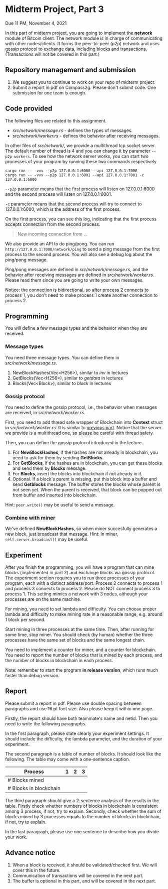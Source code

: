 # Midterm Project, Part 3

Due 11 PM, November 4, 2021

In this part of midterm project, you are going to implement the **network** module of Bitcoin client. The network module is in charge of communicating with other nodes/clients. It forms the peer-to-peer (p2p) network and uses gossip protocol to exchange data, including blocks and transactions. (Transactions will not be covered in this part.)

## Repository management and submission

1. We suggest you to continue to work on your repo of midterm project. 
2. Submit a report in pdf on Compass2g. Please don't submit code. One submission for one team is enough.

## Code provided
The following files are related to this assignment.
- *src/network/message.rs* - defines the types of messages.
- *src/network/worker.rs* - defines the behavior after receiving messages.

In other files of *src/network/*, we provide a multithread tcp socket server. The default number of thread is 4 and you can change it by parameter `--p2p-workers`. To see how the network server works, you can start two processes of your program by running these two commands respectively
```
cargo run -- -vvv --p2p 127.0.0.1:6000 --api 127.0.0.1:7000
cargo run -- -vvv --p2p 127.0.0.1:6001 --api 127.0.0.1:7001 -c 127.0.0.1:6000
```

`--p2p` parameter means that the first process will listen on 127.0.0.1:6000 and the second process will listen on 127.0.0.1:6001.

`-c` parameter means that the second process will try to connect to 127.0.0.1:6000, which is the address of the first process.

On the first process, you can see this log, indicating that the first process accepts connection from the second process.
> New incoming connection from ...

We also provide an API to do ping/pong. You can run
`http://127.0.0.1:7000/network/ping` to send a ping message from the first process to the second process. You will also see a debug log about the ping/pong message.

Ping/pong messages are defined in *src/network/message.rs*, and the behavior after receiving messages are defined in *src/network/worker.rs*. Please read them since you are going to write your own messages.

Notice: the connection is bidirectional, so after process 2 connects to process 1, you don't need to make process 1 create another connection to process 2.

## Programming

You will define a few message types and the behavior when they are received.

### Message types

You need three message types. You can define them in *src/network/message.rs*.

1. NewBlockHashes(Vec\<H256\>), similar to *inv* in lectures
2. GetBlocks(Vec\<H256\>), similar to *getdata* in lectures
3. Blocks(Vec\<Block\>), similar to *block* in lectures

### Gossip protocol

You need to define the gossip protocol, i.e., the behavior when messages are received, in *src/network/worker.rs*.

First, you need to add thread safe wrapper of Blockchain into **Context** struct in *src/network/worker.rs*. It is similar to [previous part](../MidtermProject2). Notice that the server we provide is a multithread one, so please be careful with thread safety.

Then, you can define the gossip protocol introduced in the lecture.
1. For **NewBlockHashes**, if the hashes are not already in blockchain, you need to ask for them by sending **GetBlocks**.
2. For **GetBlocks**, if the hashes are in blockchain, you can get these blocks and send them by **Blocks** message.
3. For **Blocks**, insert the blocks into blockchain if not already in it.
4. Optional. If a block's parent is missing, put this block into a buffer and send **Getblocks** message. The buffer stores the blocks whose parent is not seen yet. When the parent is received, that block can be popped out from buffer and inserted into blockchain.

Hint: `peer.write()` may be useful to send a message.

### Combine with miner

We've defined **NewBlockHashes**, so when miner succesfully generates a new block, just broadcast that message. Hint: in miner, `self.server.broadcast()` may be useful.

## Experiment

After you finish the programming, you will have a program that can mine blocks (implemented in part 2) and exchange blocks via gossip protocol. The experiment section requires you to run three processes of your program, each with a distinct address/port. Process 2 connects to process 1 and process 3 connects to process 2. Please do NOT connect process 3 to process 1. This setting mimics a network with 3 nodes, although your processes are on the same machine.

For mining, you need to set lambda and difficulty. You can choose proper lambda and difficulty to make mining rate in a reasonable range, e.g. around 1 block per second.

Start mining in three processes at the same time. Then, after running for some time, stop miner. You should check (by human) whether the three processes have the same set of blocks and the same longest chain.

You need to implement a counter for miner, and a counter for blockchain. You need to report the number of blocks that is mined by each process, and the number of blocks in blockchain in each process.

Note: remember to start the program **in release version**, which runs much faster than debug version.

## Report

Please submit a report in pdf. Please use double spacing between paragraphs and use 16 pt font size. Also please keep it within one page.

Firstly, the report should have both teammate's name and netid. Then you need to write the following paragraphs.

In the first paragraph, please state clearly your experiment settings. It should include the difficulty, the lambda parameter, and the duration of your experiment.

The second paragraph is a table of number of blocks. It should look like the following. The table may come with a one-sentence caption.

|Process|1  |2  |3  |
|---|---|---|---|
|# Blocks mined|   |   |   |
|# Blocks in blockchain|   |   |   |

The third paragraph should give a 2-sentence analysis of the results in the table. Firstly check whether numbers of blocks in blockchain is consistent among 3 process, if not, try to explain. Secondly, check whether the sum of blocks mined by 3 processes equals to the number of blocks in blockchain, if not, try to explain.

In the last paragraph, please use one sentence to describe how you divide your work.

## Advance notice
1. When a block is received, it should be validated/checked first. We will cover this in the future.
2. Communication of transactions will be covered in the next part.
2. The buffer is optional in this part, and will be covered in the next part.
